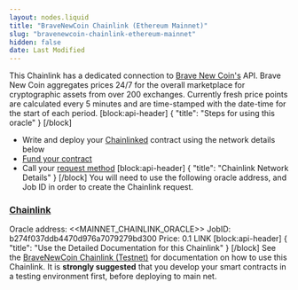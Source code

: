 ```yaml
---
layout: nodes.liquid
title: "BraveNewCoin Chainlink (Ethereum Mainnet)"
slug: "bravenewcoin-chainlink-ethereum-mainnet"
hidden: false
date: Last Modified
---
```

This Chainlink has a dedicated connection to <a href="https://bravenewcoin.com" target="_blank">Brave New Coin's</a> API. Brave New Coin aggregates prices 24/7 for the overall marketplace for cryptographic assets from over 200 exchanges. Currently fresh price points are calculated every 5 minutes and are time-stamped with the date-time for the start of each period.
[block:api-header]
{
  "title": "Steps for using this oracle"
}
[/block]
- Write and deploy your [Chainlinked](doc:create-a-chainlinked-project) contract using the network details below
- [Fund your contract](doc:fund-your-contract) 
- Call your [request method](#section-chainlink-examples) 
[block:api-header]
{
  "title": "Chainlink Network Details"
}
[/block]
You will need to use the following oracle address, and Job ID in order to create the Chainlink request.

### <a href="https://chain.link" target="_blank">Chainlink</a>
Oracle address: <<MAINNET_CHAINLINK_ORACLE>> 
JobID: b274f037ddb4470d976a7079279bd300
Price: 0.1 LINK
[block:api-header]
{
  "title": "Use the Detailed Documentation for this Chainlink"
}
[/block]
See the [BraveNewCoin Chainlink (Testnet)](doc:bravenewcoin#section-create-your-chainlinked-contract) for documentation on how to use this Chainlink. It is **strongly suggested** that you develop your smart contracts in a testing environment first, before deploying to main net.